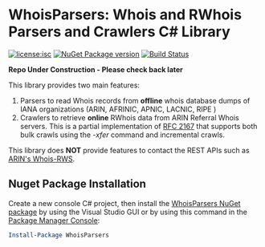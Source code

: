 # WhoisParsers: Whois and RWhois Parsers and Crawlers C# Library

[![license:isc](https://img.shields.io/badge/license-mit-brightgreen.svg?style=flat-square)](https://github.com/Microsoft/WhoisParsers/blob/master/LICENSE) [![NuGet Package version](https://img.shields.io/nuget/v/WhoisParsers.svg?style=flat-square)](https://www.nuget.org/packages/WhoisParsers/) [![Build Status](https://img.shields.io/travis/Microsoft/WhoisParsers.svg?style=flat-square)](https://travis-ci.org/Microsoft/WhoisParsers)

**Repo Under Construction - Please check back later**

This library provides two main features:

1. Parsers to read Whois records from **offline** whois database dumps of IANA organizations (ARIN, AFRINIC, APNIC, LACNIC, RIPE )
2. Crawlers to retrieve **online** RWhois data from ARIN Referral Whois servers. This is a partial implementation of [RFC 2167](https://tools.ietf.org/html/rfc2167) that supports both bulk crawls using the *-xfer* command and incremental crawls.

This library does **NOT** provide features to contact the REST APIs such as [ARIN's Whois-RWS](https://www.arin.net/resources/whoisrws/).

## Nuget Package Installation

Create a new console C# project, then install the [WhoisParsers NuGet package](https://www.nuget.org/packages/WhoisParsers/) by using the Visual Studio GUI or by using this command in the [Package Manager Console](http://docs.nuget.org/consume/package-manager-console):

```PowerShell
Install-Package WhoisParsers
```
